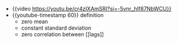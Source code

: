 - {{video https://youtu.be/cr4zIXAmSRI?si=-5vnr_hIf87NbWCU}}
- {{youtube-timestamp 60}} definition
	- zero mean
	- constant standard deviation
	- zero correlation between [[lags]]